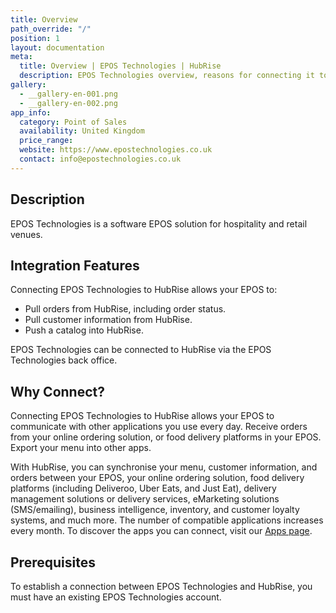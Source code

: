 ```yaml
---
title: Overview
path_override: "/"
position: 1
layout: documentation
meta:
  title: Overview | EPOS Technologies | HubRise
  description: EPOS Technologies overview, reasons for connecting it to HubRise and summary of integrated features. Synchronise data between your EPOS and your apps.
gallery:
  - __gallery-en-001.png
  - __gallery-en-002.png
app_info:
  category: Point of Sales
  availability: United Kingdom
  price_range:
  website: https://www.epostechnologies.co.uk
  contact: info@epostechnologies.co.uk
---
```


## Description

EPOS Technologies is a software EPOS solution for hospitality and retail venues.

## Integration Features

Connecting EPOS Technologies to HubRise allows your EPOS to:

- Pull orders from HubRise, including order status.
- Pull customer information from HubRise.
- Push a catalog into HubRise.

EPOS Technologies can be connected to HubRise via the EPOS Technologies back office.

## Why Connect?

Connecting EPOS Technologies to HubRise allows your EPOS to communicate with other applications you use every day. Receive orders from your online ordering solution, or food delivery platforms in your EPOS. Export your menu into other apps.

With HubRise, you can synchronise your menu, customer information, and orders between your EPOS, your online ordering solution, food delivery platforms (including Deliveroo, Uber Eats, and Just Eat), delivery management solutions or delivery services, eMarketing solutions (SMS/emailing), business intelligence, inventory, and customer loyalty systems, and much more. The number of compatible applications increases every month. To discover the apps you can connect, visit our [Apps page](/apps).

## Prerequisites

To establish a connection between EPOS Technologies and HubRise, you must have an existing EPOS Technologies account.

